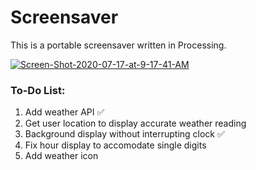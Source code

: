 # Screensaver
This is a portable screensaver written in Processing.

<a href="https://ibb.co/6HWNw7v"><img src="https://i.ibb.co/F5Dn3Ls/Screen-Shot-2020-07-17-at-9-17-41-AM.png" alt="Screen-Shot-2020-07-17-at-9-17-41-AM" border="0"></a>

### To-Do List:

1. Add weather API ✅
2. Get user location to display accurate weather reading
3. Background display without interrupting clock ✅
4. Fix hour display to accomodate single digits
5. Add weather icon
